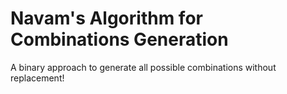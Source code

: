 # Navam's Algorithm for Combinations Generation

A binary approach to generate all possible combinations without replacement!
